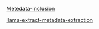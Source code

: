 [Metedata-inclusion](https://github.com/koushik420/RAG-Overview-of-RAG-with-LlamaIndex-Hugging-Face/blob/main/rag_llamaindex_ai_law.ipynb)


[llama-extract-metadata-extraction](https://github.com/rsrohan99/tutorial-notebooks/blob/main/llama-index/llama-extract-metadata-extraction-tutorial.ipynb)
